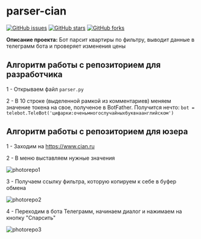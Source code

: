 # parser-cian
[![GitHub issues](https://img.shields.io/github/issues/Foxius/parser-cian?style=plastic)](https://github.com/Foxius/parser-cian/issues) [![GitHub stars](https://img.shields.io/github/stars/Foxius/parser-cian)](https://github.com/Foxius/parser-cian/stargazers) [![GitHub forks](https://img.shields.io/github/forks/Foxius/parser-cian)](https://github.com/Foxius/parser-cian/network) 

**Описание проекта:** Бот парсит квартиры по фильтру, выводит данные в телеграмм бота и проверяет изменения цены

## Алгоритм работы с репозиторием для разработчика

1 - Открываем файл `parser.py`

2 - В 10 строке (выделенной рамкой из комментариев) меняем значение токена на свое, полученое в BotFather. Получится нечто: `bot = telebot.TeleBot('цифарки:оченьмногослучайныхбуквнаанглийском')`

## Алгоритм работы с репозиторием для юзера

1 - Заходим на https://www.cian.ru 

2 - В меню выставляем нужные значения

![photorepo1](https://media.discordapp.net/attachments/927545383612203018/1007967440212349010/unknown.png?width=1006&height=473)

3 - Получаем ссылку фильтра, которую копируем к себе в буфер обмена

![photorepo2](https://media.discordapp.net/attachments/927545383612203018/1007968004493025292/unknown.png?width=1025&height=259)

4 - Переходим в бота Телеграмм, начинаем диалог и нажимаем на кнопку "Спарсить"

![photorepo3](https://media.discordapp.net/attachments/927545383612203018/1007969190176641066/unknown.png)
